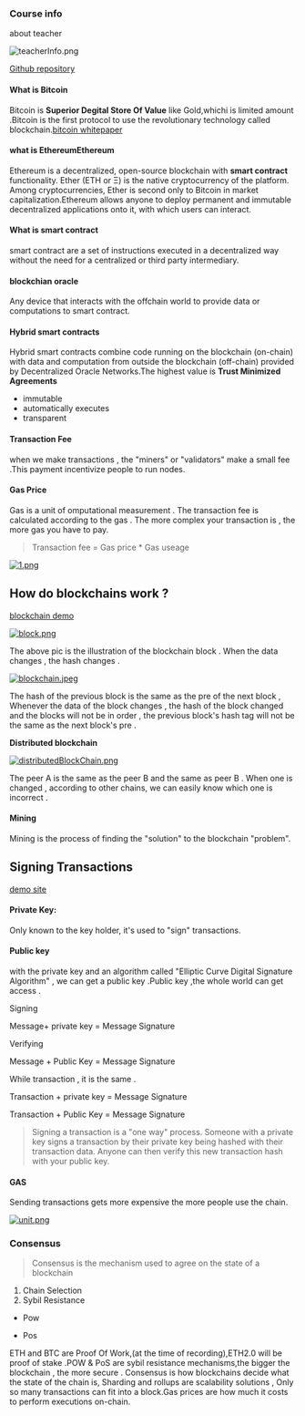 ### Course info

about teacher

![teacherInfo.png](https://pic.rmb.bdstatic.com/bjh/048d0f8b36a4dd34d8e5f315f106a09c.png)

[Github repository](https://github.com/smartcontractkit/full-blockchain-solidity-course-js)



#### What is Bitcoin

Bitcoin is **Superior Degital Store Of Value** like Gold,whichi is limited amount .Bitcoin is the first protocol to use the revolutionary technology called blockchain.[bitcoin whitepaper](https://bitcoin.org/bitcoin.pdf)

#### what is EthereumEthereum 

Ethereum is a decentralized, open-source blockchain with **smart contract** functionality. Ether (ETH or Ξ) is the native cryptocurrency of the platform. Among cryptocurrencies, Ether is second only to Bitcoin in market capitalization.Ethereum allows anyone to deploy permanent and immutable decentralized applications onto it, with which users can interact.

#### What is smart contract

smart contract are a set of instructions executed in a decentralized way without the need for a centralized or third party intermediary.

#### blockchian oracle

Any device that interacts with the offchain world to provide data or computations to smart contract.

#### Hybrid smart contracts 

Hybrid smart contracts combine code running on the blockchain (on-chain) with data and computation from outside the blockchain (off-chain) provided by Decentralized Oracle Networks.The highest value is **Trust Minimized Agreements**

- immutable
- automatically executes
- transparent


#### Transaction Fee

when we make transactions , the "miners" or "validators" make a small fee .This payment incentivize people to run nodes.

#### Gas Price

Gas is a unit of omputational measurement . The transaction fee is calculated according to the gas . The more complex your transaction is , the more gas you have to pay.

 > Transaction fee = Gas price * Gas useage 

 [![1.png](https://pic.rmb.bdstatic.com/bjh/0d4c132167d4250d2ba9edca5b1f8a44.png)](https://pic.rmb.bdstatic.com/bjh/0d4c132167d4250d2ba9edca5b1f8a44.png)


## How do blockchains work ?


[blockchain demo](https://andersbrownworth.com/blockchain/blockchain)



[![block.png](https://pic.rmb.bdstatic.com/bjh/84bc7d0a8279eabaadfbb8c63ee267e2.png)](https://pic.rmb.bdstatic.com/bjh/84bc7d0a8279eabaadfbb8c63ee267e2.png)

The above pic is  the illustration of the blockchain block . When the data changes , the hash changes .

[![blockchain.jpeg](https://pic.rmb.bdstatic.com/bjh/5e7ab2fee9ff107045752726d01d573e.jpeg)](https://pic.rmb.bdstatic.com/bjh/5e7ab2fee9ff107045752726d01d573e.jpeg)

The hash of the previous block is the same as the pre of the next block , Whenever the data of the block changes , the hash of the block changed and the blocks will not be in order , the previous block's hash tag will not be the same as the next block's pre .

**Distributed blockchain**

[![distributedBlockChain.png](https://pic.rmb.bdstatic.com/bjh/c306dd967b7a9b1eced191b26873475f.png)](https://pic.rmb.bdstatic.com/bjh/c306dd967b7a9b1eced191b26873475f.png)


The peer A is the same as the peer B and the same as peer B . When one is changed , according to other chains, we can easily know which one is incorrect .

#### Mining

Mining is the process of finding the "solution" to the blockchain "problem".



## Signing Transactions

[demo site](https://andersbrownworth.com/blockchain/public-private-keys/keys)


#### Private Key:

Only known to the key holder, it's used to "sign" transactions.

#### Public key

with the private key and an algorithm called "Elliptic Curve Digital Signature Algorithm"  , we can get a public key .Public key ,the whole world can get access .

Signing 

Message+ private key = Message Signature

Verifying

Message + Public Key = Message Signature

While transaction , it is the same . 

Transaction + private key = Message Signature

Transaction + Public Key = Message Signature


> Signing a transaction is  a "one way" process. Someone with a private
key signs a transaction by their private key
being hashed with their transaction data.
Anyone can then verify this new transaction
hash with your public key.

#### GAS

Sending transactions gets more expensive the more people use the chain.

[![unit.png](https://pic.rmb.bdstatic.com/bjh/8e6b49b1d95afd343724dbd01ec08b51.png)](https://pic.rmb.bdstatic.com/bjh/8e6b49b1d95afd343724dbd01ec08b51.png)



### Consensus

> Consensus is the mechanism used
to agree on the state of a blockchain


1. Chain Selection
2. Sybil Resistance



- Pow

- Pos



ETH and BTC are Proof Of Work,(at the time of recording),ETH2.0 will be proof of stake .POW & PoS are sybil resistance mechanisms,the bigger the blockchain , the more secure . Consensus is how blockchains decide
what the state of the chain is, Sharding and rollups are
scalability solutions , Only so many transactions can fit
into a block.Gas prices are how much it costs to
perform executions on-chain.




